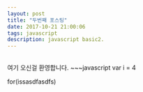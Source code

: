 ```yaml
---
layout: post
title: "두번째 포스팅"
date: 2017-10-21 21:00:06
tags: javascript
description: javascript basic2.
---
```


<br>
여기 오신걸 환영합니다.
~~~javascript
var i = 4

for(issasdfasdfs)
~~~
